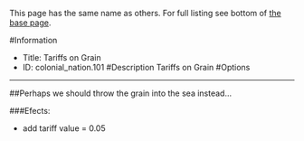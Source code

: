 This page has the same name as others. For full listing see bottom of [the base page](tariffs_on_grain.md).

#Information
 - Title: Tariffs on Grain
 - ID: colonial_nation.101
#Description
Tariffs on Grain
#Options

___
##Perhaps we should throw the grain into the sea instead...

###Efects:<ul><li>add tariff value = 0.05</li></ul>

